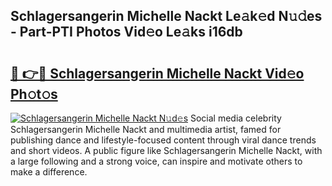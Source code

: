 ## Schlagersangerin Michelle Nackt Le𝚊k𝚎d N𝚞𝚍es - Part-PTI Photos Vid𝚎o Le𝚊ks i16db

# <h2><a href="http://fb7iiqu.evod.top/?m=Schlagersangerin+Michelle+Nackt">🔗 👉🔴 Schlagersangerin Michelle Nackt Vid𝚎o Ph𝚘t𝚘s</a></h2>

[![Schlagersangerin Michelle Nackt N𝚞d𝚎s](https://i.imgur.com/8V9OHl7.gif)](http://fb7iiqu.evod.top/?m=Schlagersangerin+Michelle+Nackt)
Social media celebrity Schlagersangerin Michelle Nackt and multimedia artist, famed for publishing dance and lifestyle-focused content through viral dance trends and short videos. A public figure like Schlagersangerin Michelle Nackt, with a large following and a strong voice, can inspire and motivate others to make a difference. 
